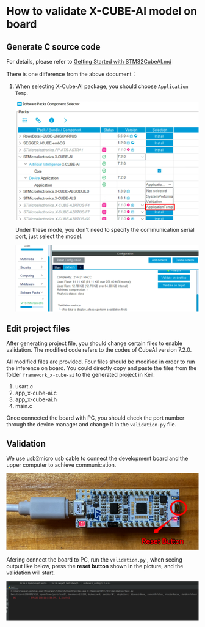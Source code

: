 # How to validate X-CUBE-AI model on board

## Generate C source code

For details, please refer to [Getting Started with STM32CubeAI.md](https://github.com/tinymlcontest/tinyml_contest2022_demo_example/blob/master/README-Cube.md)

There is one difference from the above document：

1. When selecting X-Cube-AI package, you should choose `Application Temp`.

   <img src="https://raw.githubusercontent.com/AugustZTR/picbed/master/img/image-20220826184229102.png" alt="image-20220826184229102" style="zoom:50%;" />

   Under these mode, you don't need to specify the communication serial port, just select the model.

   <img src="https://raw.githubusercontent.com/AugustZTR/picbed/master/img/image-20220826184853048.png" alt="image-20220826184853048" style="zoom:50%;" />



## Edit project files

After generating project file, you should change certain files to enable validation. The modified code refers to the codes of CubeAI version 7.2.0.

All modified files are provided. Four files should be modified in order to run the inference on board. You could directly copy and paste the files from the folder `framework_x-cube-ai` to the generated project in Keil:

1. usart.c
2. app_x-cube-ai.c
3. app_x-cube-ai.h
4. main.c

Once connected the board with PC, you should check the port number through the device manager and change it in the `validation.py` file.


## Validation

We use usb2micro usb cable to connect the development board and the upper computer to achieve communication. 

<img src="https://raw.githubusercontent.com/AugustZTR/picbed/master/img/image-20220827121203762.png" alt="image-20220827121203762" style="zoom:50%;" />

Afering connect the board to PC, run the `validation.py` , when seeing output like below, press the **reset button** shown in the picture, and the validation will start.

![iShot_2022-08-27_12.04.57](https://raw.githubusercontent.com/AugustZTR/picbed/master/img/iShot_2022-08-27_12.04.57.png)

